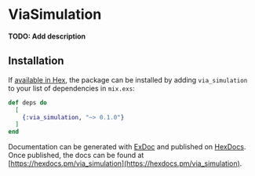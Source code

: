 # ViaSimulation

**TODO: Add description**

## Installation

If [available in Hex](https://hex.pm/docs/publish), the package can be installed
by adding `via_simulation` to your list of dependencies in `mix.exs`:

```elixir
def deps do
  [
    {:via_simulation, "~> 0.1.0"}
  ]
end
```

Documentation can be generated with [ExDoc](https://github.com/elixir-lang/ex_doc)
and published on [HexDocs](https://hexdocs.pm). Once published, the docs can
be found at [https://hexdocs.pm/via_simulation](https://hexdocs.pm/via_simulation).

